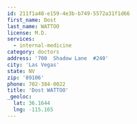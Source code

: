 ```yaml
---
id: 211f1a48-e159-4e3b-b749-5572a31f1d66
first_name: Dost
last_name: WATTOO
license: M.D.
services:
  - internal-medicine
category: doctors
address: '700  Shadow Lane  #240'
city: 'Las Vegas'
state: NV
zip: '89106'
phone: 702-384-0022
title: 'Dost WATTOO'
_geoloc:
  lat: 36.1644
  lng: -115.165
---
```


